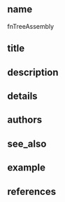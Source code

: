 ## name
fnTreeAssembly
## title
## description
## details
## authors
## see_also
## example
## references
